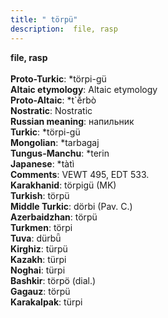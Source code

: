 ```yaml
---
title: " törpü"
description:  file, rasp
---
```

<strong> file, rasp</strong><br><br>
<strong>Proto-Turkic</strong>:  *törpi-gü<br>
<strong>Altaic etymology</strong>:  Altaic etymology<br>
<strong> Proto-Altaic</strong>:  *t`ĕ̀rbò<br>
<strong>Nostratic</strong>:  Nostratic<br>
<strong>Russian meaning</strong>:  напильник<br>
<strong>Turkic</strong>:  *törpi-gü<br>
<strong>Mongolian</strong>:  *tarbagaj<br>
<strong>Tungus-Manchu</strong>:  *terin<br>
<strong>Japanese</strong>:  *tàtì<br>
<strong>Comments</strong>:  VEWT 495, EDT 533.<br>
<strong>Karakhanid</strong>:  törpigü (MK)<br>
<strong>Turkish</strong>:  törpü<br>
<strong>Middle Turkic</strong>:  dörbi (Pav. C.)<br>
<strong>Azerbaidzhan</strong>:  törpü<br>
<strong>Turkmen</strong>:  törpi<br>
<strong>Tuva</strong>:  dürbǖ<br>
<strong>Kirghiz</strong>:  türpü<br>
<strong>Kazakh</strong>:  türpi<br>
<strong>Noghai</strong>:  türpi<br>
<strong>Bashkir</strong>:  törpö (dial.)<br>
<strong>Gagauz</strong>:  törpü<br>
<strong>Karakalpak</strong>:  türpi<br>


